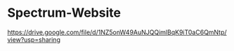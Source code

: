 # Spectrum-Website

https://drive.google.com/file/d/1NZ5onW49AuNJQQimlBqK9iT0aC6QmNtp/view?usp=sharing
